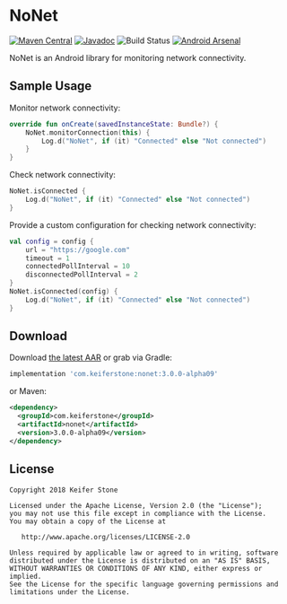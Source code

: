 NoNet
=======

[![Maven Central](https://maven-badges.herokuapp.com/maven-central/com.keiferstone/nonet/badge.svg)](http://search.maven.org/#search|ga|1|g:"com.keiferstone"%20AND%20a:"nonet")
[![Javadoc](https://javadoc-emblem.rhcloud.com/doc/com.keiferstone/nonet/badge.svg)](http://www.javadoc.io/doc/com.keiferstone/nonet)
![Build Status](https://build.keiferstone.com/buildStatus/icon?job=NoNet%20Snapshot)
[![Android Arsenal](https://img.shields.io/badge/Android%20Arsenal-NoNet-brightgreen.svg?style=flat)](https://android-arsenal.com/details/1/5219)

NoNet is an Android library for monitoring network connectivity.

Sample Usage
-----

Monitor network connectivity:
```kotlin
override fun onCreate(savedInstanceState: Bundle?) {
    NoNet.monitorConnection(this) {
        Log.d("NoNet", if (it) "Connected" else "Not connected")
    }
}
```

Check network connectivity:
```kotlin
NoNet.isConnected {
    Log.d("NoNet", if (it) "Connected" else "Not connected")
}
```

Provide a custom configuration for checking network connectivity:
```kotlin
val config = config {
    url = "https://google.com"
    timeout = 1
    connectedPollInterval = 10
    disconnectedPollInterval = 2
}
NoNet.isConnected(config) {
    Log.d("NoNet", if (it) "Connected" else "Not connected")
}
```

Download
--------

Download [the latest AAR][1] or grab via Gradle:
```groovy
implementation 'com.keiferstone:nonet:3.0.0-alpha09'
```
or Maven:
```xml
<dependency>
  <groupId>com.keiferstone</groupId>
  <artifactId>nonet</artifactId>
  <version>3.0.0-alpha09</version>
</dependency>
```


License
--------

    Copyright 2018 Keifer Stone

    Licensed under the Apache License, Version 2.0 (the "License");
    you may not use this file except in compliance with the License.
    You may obtain a copy of the License at

       http://www.apache.org/licenses/LICENSE-2.0

    Unless required by applicable law or agreed to in writing, software
    distributed under the License is distributed on an "AS IS" BASIS,
    WITHOUT WARRANTIES OR CONDITIONS OF ANY KIND, either express or implied.
    See the License for the specific language governing permissions and
    limitations under the License.


 [1]: http://search.maven.org/#search|gav|1|g:"com.keiferstone"%20AND%20a:"nonet"